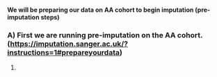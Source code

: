 #### We will be preparing our data on AA cohort to begin imputation (pre-imputation steps)

### A) First we are running pre-imputation on the AA cohort. (https://imputation.sanger.ac.uk/?instructions=1#prepareyourdata)
1) 
